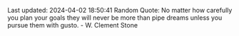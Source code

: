 Last updated: 2024-04-02 18:50:41
Random Quote: No matter how carefully you plan your goals they will never be more than pipe dreams unless you pursue them with gusto. - W. Clement Stone